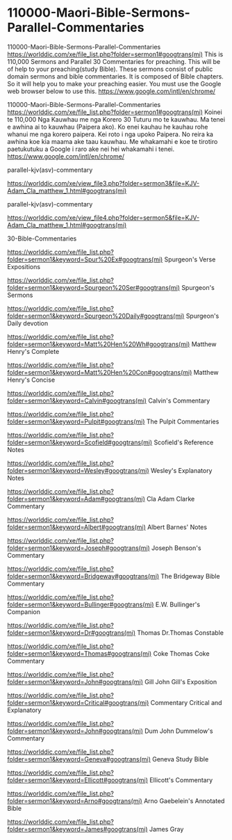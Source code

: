 # 110000-Maori-Bible-Sermons-Parallel-Commentaries
110000-Maori-Bible-Sermons-Parallel-Commentaries
https://worlddic.com/xe/file_list.php?folder=sermon1#googtrans(mi) 
This is 110,000 Sermons and Parallel 30 Commentaries for preaching. 
This will be of help to your preaching(study Bible). 
These sermons consist of public domain sermons and bible commentaries. 
It is composed of Bible chapters. 
So it will help you to make your preaching easier.
You must use the Google web browser below to use this.
https://www.google.com/intl/en/chrome/

110000-Maori-Bible-Sermons-Parallel-Commentaries
https://worlddic.com/xe/file_list.php?folder=sermon1#googtrans(mi)
Koinei te 110,000 Nga Kauwhau me nga Korero 30 Tuturu mo te kauwhau.
Ma tenei e awhina ai to kauwhau (Paipera ako).
Ko enei kauhau he kauhau rohe whanui me nga korero paipera.
Kei roto i nga upoko Paipera.
No reira ka awhina koe kia maama ake taau kauwhau.
Me whakamahi e koe te tirotiro paetukutuku a Google i raro ake nei hei whakamahi i tenei.
https://www.google.com/intl/en/chrome/


parallel-kjv(asv)-commentary

https://worlddic.com/xe/view_file3.php?folder=sermon3&file=KJV-Adam_Cla_matthew_1.html#googtrans(mi) 

parallel-kjv(asv)-commentary

https://worlddic.com/xe/view_file4.php?folder=sermon5&file=KJV-Adam_Cla_matthew_1.html#googtrans(mi)

30-Bible-Commentaries

 https://worlddic.com/xe/file_list.php?folder=sermon1&keyword=Spur%20Ex#googtrans(mi) Spurgeon's Verse Expositions 
 
 https://worlddic.com/xe/file_list.php?folder=sermon1&keyword=Spurgeon%20Ser#googtrans(mi) Spurgeon's Sermons 
 
 https://worlddic.com/xe/file_list.php?folder=sermon1&keyword=Spurgeon%20Daily#googtrans(mi) Spurgeon's Daily devotion 
 
 https://worlddic.com/xe/file_list.php?folder=sermon1&keyword=Matt%20Hen%20Wh#googtrans(mi) Matthew Henry's Complete 
 
 https://worlddic.com/xe/file_list.php?folder=sermon1&keyword=Matt%20Hen%20Con#googtrans(mi) Matthew Henry's Concise 


 https://worlddic.com/xe/file_list.php?folder=sermon1&keyword=Calvin#googtrans(mi) Calvin's Commentary  
 
 https://worlddic.com/xe/file_list.php?folder=sermon1&keyword=Pulpit#googtrans(mi) The Pulpit Commentaries 
 
 https://worlddic.com/xe/file_list.php?folder=sermon1&keyword=Scofield#googtrans(mi) Scofield's Reference Notes  
 
 https://worlddic.com/xe/file_list.php?folder=sermon1&keyword=Wesley#googtrans(mi) Wesley's Explanatory Notes 
 
 https://worlddic.com/xe/file_list.php?folder=sermon1&keyword=Adam#googtrans(mi) Cla Adam Clarke Commentary 
 

 https://worlddic.com/xe/file_list.php?folder=sermon1&keyword=Albert#googtrans(mi) Albert Barnes' Notes 
 
 https://worlddic.com/xe/file_list.php?folder=sermon1&keyword=Joseph#googtrans(mi) Joseph Benson's Commentary 
 
 https://worlddic.com/xe/file_list.php?folder=sermon1&keyword=Bridgeway#googtrans(mi) The Bridgeway Bible Commentary 
 
 https://worlddic.com/xe/file_list.php?folder=sermon1&keyword=Bullinger#googtrans(mi) E.W. Bullinger's Companion 
 
 https://worlddic.com/xe/file_list.php?folder=sermon1&keyword=Dr#googtrans(mi) Thomas Dr.Thomas Constable 
 
 
 https://worlddic.com/xe/file_list.php?folder=sermon1&keyword=Thomas#googtrans(mi) Coke Thomas Coke Commentary 
 
 https://worlddic.com/xe/file_list.php?folder=sermon1&keyword=John#googtrans(mi) Gill John Gill's Exposition 
 
 https://worlddic.com/xe/file_list.php?folder=sermon1&keyword=Critical#googtrans(mi) Commentary Critical and Explanatory 
 
 https://worlddic.com/xe/file_list.php?folder=sermon1&keyword=John#googtrans(mi) Dum John Dummelow's Commentary 
 
 https://worlddic.com/xe/file_list.php?folder=sermon1&keyword=Geneva#googtrans(mi) Geneva Study Bible 
 
 
 https://worlddic.com/xe/file_list.php?folder=sermon1&keyword=Ellicott#googtrans(mi) Ellicott's Commentary 
 
 https://worlddic.com/xe/file_list.php?folder=sermon1&keyword=Arno#googtrans(mi) Arno Gaebelein's Annotated Bible 
 
 https://worlddic.com/xe/file_list.php?folder=sermon1&keyword=James#googtrans(mi) James Gray 
 
 
